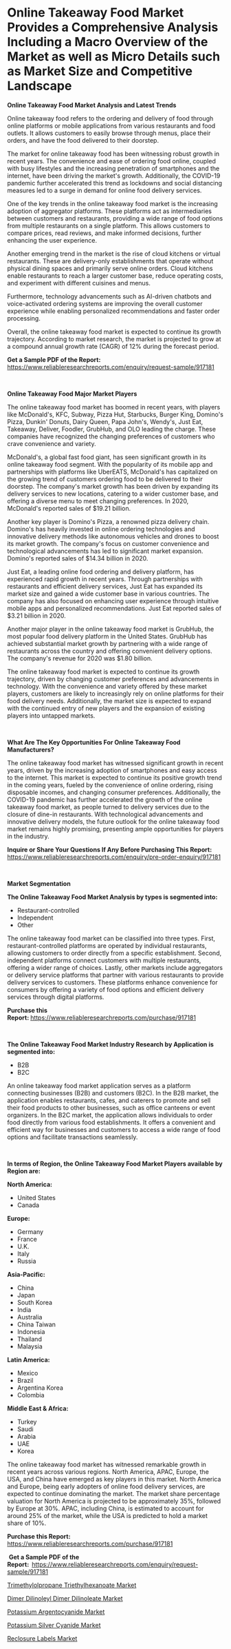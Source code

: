 <p><h1>Online Takeaway Food Market Provides a Comprehensive Analysis Including a Macro Overview of the Market as well as Micro Details such as Market Size and Competitive Landscape</h1></p><p><strong>Online Takeaway Food Market Analysis and Latest Trends</strong></p>
<p><p>Online takeaway food refers to the ordering and delivery of food through online platforms or mobile applications from various restaurants and food outlets. It allows customers to easily browse through menus, place their orders, and have the food delivered to their doorstep.</p><p>The market for online takeaway food has been witnessing robust growth in recent years. The convenience and ease of ordering food online, coupled with busy lifestyles and the increasing penetration of smartphones and the internet, have been driving the market's growth. Additionally, the COVID-19 pandemic further accelerated this trend as lockdowns and social distancing measures led to a surge in demand for online food delivery services.</p><p>One of the key trends in the online takeaway food market is the increasing adoption of aggregator platforms. These platforms act as intermediaries between customers and restaurants, providing a wide range of food options from multiple restaurants on a single platform. This allows customers to compare prices, read reviews, and make informed decisions, further enhancing the user experience.</p><p>Another emerging trend in the market is the rise of cloud kitchens or virtual restaurants. These are delivery-only establishments that operate without physical dining spaces and primarily serve online orders. Cloud kitchens enable restaurants to reach a larger customer base, reduce operating costs, and experiment with different cuisines and menus.</p><p>Furthermore, technology advancements such as AI-driven chatbots and voice-activated ordering systems are improving the overall customer experience while enabling personalized recommendations and faster order processing.</p><p>Overall, the online takeaway food market is expected to continue its growth trajectory. According to market research, the market is projected to grow at a compound annual growth rate (CAGR) of 12% during the forecast period.</p></p>
<p><strong>Get a Sample PDF of the Report:&nbsp;</strong> <a href="https://www.reliableresearchreports.com/enquiry/request-sample/917181">https://www.reliableresearchreports.com/enquiry/request-sample/917181</a></p>
<p>&nbsp;</p>
<p><strong>Online Takeaway Food Major Market Players</strong></p>
<p><p>The online takeaway food market has boomed in recent years, with players like McDonald's, KFC, Subway, Pizza Hut, Starbucks, Burger King, Domino's Pizza, Dunkin' Donuts, Dairy Queen, Papa John's, Wendy's, Just Eat, Takeaway, Deliver, Foodler, GrubHub, and OLO leading the charge. These companies have recognized the changing preferences of customers who crave convenience and variety.</p><p>McDonald's, a global fast food giant, has seen significant growth in its online takeaway food segment. With the popularity of its mobile app and partnerships with platforms like UberEATS, McDonald's has capitalized on the growing trend of customers ordering food to be delivered to their doorstep. The company's market growth has been driven by expanding its delivery services to new locations, catering to a wider customer base, and offering a diverse menu to meet changing preferences. In 2020, McDonald's reported sales of $19.21 billion.</p><p>Another key player is Domino's Pizza, a renowned pizza delivery chain. Domino's has heavily invested in online ordering technologies and innovative delivery methods like autonomous vehicles and drones to boost its market growth. The company's focus on customer convenience and technological advancements has led to significant market expansion. Domino's reported sales of $14.34 billion in 2020.</p><p>Just Eat, a leading online food ordering and delivery platform, has experienced rapid growth in recent years. Through partnerships with restaurants and efficient delivery services, Just Eat has expanded its market size and gained a wide customer base in various countries. The company has also focused on enhancing user experience through intuitive mobile apps and personalized recommendations. Just Eat reported sales of $3.21 billion in 2020.</p><p>Another major player in the online takeaway food market is GrubHub, the most popular food delivery platform in the United States. GrubHub has achieved substantial market growth by partnering with a wide range of restaurants across the country and offering convenient delivery options. The company's revenue for 2020 was $1.80 billion.</p><p>The online takeaway food market is expected to continue its growth trajectory, driven by changing customer preferences and advancements in technology. With the convenience and variety offered by these market players, customers are likely to increasingly rely on online platforms for their food delivery needs. Additionally, the market size is expected to expand with the continued entry of new players and the expansion of existing players into untapped markets.</p></p>
<p>&nbsp;</p>
<p><strong>What Are The Key Opportunities For Online Takeaway Food Manufacturers?</strong></p>
<p><p>The online takeaway food market has witnessed significant growth in recent years, driven by the increasing adoption of smartphones and easy access to the internet. This market is expected to continue its positive growth trend in the coming years, fueled by the convenience of online ordering, rising disposable incomes, and changing consumer preferences. Additionally, the COVID-19 pandemic has further accelerated the growth of the online takeaway food market, as people turned to delivery services due to the closure of dine-in restaurants. With technological advancements and innovative delivery models, the future outlook for the online takeaway food market remains highly promising, presenting ample opportunities for players in the industry.</p></p>
<p><strong>Inquire or Share Your Questions If Any Before Purchasing This Report:</strong> <a href="https://www.reliableresearchreports.com/enquiry/pre-order-enquiry/917181">https://www.reliableresearchreports.com/enquiry/pre-order-enquiry/917181</a></p>
<p>&nbsp;</p>
<p><strong>Market Segmentation</strong></p>
<p><strong>The Online Takeaway Food Market Analysis by types is segmented into:</strong></p>
<p><ul><li>Restaurant-controlled</li><li>Independent</li><li>Other</li></ul></p>
<p><p>The online takeaway food market can be classified into three types. First, restaurant-controlled platforms are operated by individual restaurants, allowing customers to order directly from a specific establishment. Second, independent platforms connect customers with multiple restaurants, offering a wider range of choices. Lastly, other markets include aggregators or delivery service platforms that partner with various restaurants to provide delivery services to customers. These platforms enhance convenience for consumers by offering a variety of food options and efficient delivery services through digital platforms.</p></p>
<p><strong>Purchase this Report:&nbsp;</strong><a href="https://www.reliableresearchreports.com/purchase/917181">https://www.reliableresearchreports.com/purchase/917181</a></p>
<p>&nbsp;</p>
<p><strong>The Online Takeaway Food Market Industry Research by Application is segmented into:</strong></p>
<p><ul><li>B2B</li><li>B2C</li></ul></p>
<p><p>An online takeaway food market application serves as a platform connecting businesses (B2B) and customers (B2C). In the B2B market, the application enables restaurants, cafes, and caterers to promote and sell their food products to other businesses, such as office canteens or event organizers. In the B2C market, the application allows individuals to order food directly from various food establishments. It offers a convenient and efficient way for businesses and customers to access a wide range of food options and facilitate transactions seamlessly.</p></p>
<p>&nbsp;</p>
<p><strong>In terms of Region, the Online Takeaway Food Market Players available by Region are:</strong></p>
<p>
    <p> <strong> North America: </strong>
        <ul>
            <li>United States</li>
            <li>Canada</li>
        </ul>
        </p> 
    <p> <strong> Europe: </strong>
        <ul>
            <li>Germany</li>
            <li>France</li>
            <li>U.K.</li>
            <li>Italy</li>
            <li>Russia</li>
        </ul>
        </p> 
    <p> <strong> Asia-Pacific: </strong>
        <ul>
            <li>China</li>
            <li>Japan</li>
            <li>South Korea</li>
            <li>India</li>
            <li>Australia</li>
            <li>China Taiwan</li>
            <li>Indonesia</li>
            <li>Thailand</li>
            <li>Malaysia</li>
        </ul>
        </p> 
    <p> <strong> Latin America: </strong>
        <ul>
            <li>Mexico</li>
            <li>Brazil</li>
            <li>Argentina Korea</li>
            <li>Colombia</li>
        </ul>
        </p> 
    <p> <strong> Middle East & Africa: </strong>
        <ul>
            <li>Turkey</li>
            <li>Saudi</li>
            <li>Arabia</li>
            <li>UAE</li>
            <li>Korea</li>
        </ul>
    </p>
    </p>
<p><p>The online takeaway food market has witnessed remarkable growth in recent years across various regions. North America, APAC, Europe, the USA, and China have emerged as key players in this market. North America and Europe, being early adopters of online food delivery services, are expected to continue dominating the market. The market share percentage valuation for North America is projected to be approximately 35%, followed by Europe at 30%. APAC, including China, is estimated to account for around 25% of the market, while the USA is predicted to hold a market share of 10%.</p></p>
<p><strong>Purchase this Report: </strong><a href="https://www.reliableresearchreports.com/purchase/917181">https://www.reliableresearchreports.com/purchase/917181</a></p>
<p>&nbsp;<strong>Get a Sample PDF of the Report:&nbsp;&nbsp;</strong><a href="https://www.reliableresearchreports.com/enquiry/request-sample/917181">https://www.reliableresearchreports.com/enquiry/request-sample/917181</a></p>
<p><strong></strong></p>
<p><p><a href="https://medium.com/@alenamorar/trimethylolpropane-triethylhexanoate-market-exploring-market-share-market-trends-and-future-39af7cc0e6ae">Trimethylolpropane Triethylhexanoate Market</a></p><p><a href="https://medium.com/@alenamorar/dimer-dilinoleyl-dimer-dilinoleate-market-analysis-its-cagr-market-segmentation-and-global-d1b60cf3fdd8">Dimer Dilinoleyl Dimer Dilinoleate Market</a></p><p><a href="https://medium.com/@alenamorar/potassium-argentocyanide-market-analysis-and-sze-forecasted-for-period-from-2024-to-2031-2076f5e6747f">Potassium Argentocyanide Market</a></p><p><a href="https://medium.com/@alenamorar/potassium-silver-cyanide-market-report-reveals-the-latest-trends-and-growth-opportunities-of-this-0aefe6a41e3c">Potassium Silver Cyanide Market</a></p><p><a href="https://medium.com/@alenamorar/reclosure-labels-market-outlook-industry-overview-and-forecast-2024-to-2031-ea84648459c9">Reclosure Labels Market</a></p></p>